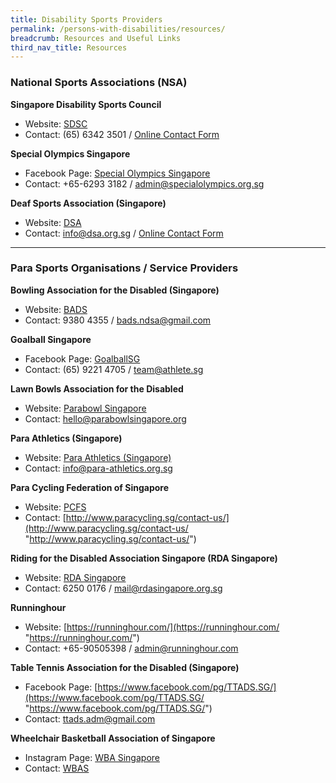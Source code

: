 ```yaml
---
title: Disability Sports Providers
permalink: /persons-with-disabilities/resources/
breadcrumb: Resources and Useful Links
third_nav_title: Resources
---
```

### National Sports Associations (NSA)

**Singapore Disability Sports Council**
- Website: [SDSC](https://sdsc.org.sg/) 
- Contact: (65) 6342 3501 / [Online Contact Form](https://sdsc.org.sg/contact/ "Online Contact Form")

**Special Olympics Singapore**
- Facebook Page: [Special Olympics Singapore](https://www.facebook.com/SpecialOlympicsSingapore)
- Contact: +65-6293 3182 / admin@specialolympics.org.sg

**Deaf Sports Association (Singapore)**
- Website: [DSA](https://dsa.org.sg/)
- Contact: info@dsa.org.sg / [Online Contact Form](https://dsa.org.sg/contact-us/ "Online Contact Form")


------------

### Para Sports Organisations / Service Providers

**Bowling Association for the Disabled (Singapore)**
- Website: [BADS](http://www.bads.org.sg/)
- Contact:  9380 4355 / bads.ndsa@gmail.com

**Goalball Singapore**
- Facebook Page: [GoalballSG](https://www.facebook.com/goalballsg/)
- Contact:  (65) 9221 4705 / team@athlete.sg

**Lawn Bowls Association for the Disabled**
- Website: [Parabowl Singapore](https://parabowlsingapore.org/)
- Contact: hello@parabowlsingapore.org

**Para Athletics (Singapore)**
- Website: [Para Athletics (Singapore)](https://para-athletics.org.sg/)
- Contact:  info@para-athletics.org.sg

**Para Cycling Federation of Singapore**
- Website:  [PCFS](https://www.paracycling.sg/)
- Contact:  [http://www.paracycling.sg/contact-us/](http://www.paracycling.sg/contact-us/ "http://www.paracycling.sg/contact-us/")

**Riding for the Disabled Association Singapore (RDA Singapore)**
- Website: [RDA Singapore](http://rdasingapore.org/)
- Contact:  6250 0176 / mail@rdasingapore.org.sg

**Runninghour**
- Website: [https://runninghour.com/](https://runninghour.com/ "https://runninghour.com/")
- Contact: +65-90505398 / admin@runninghour.com

**Table Tennis Association for the Disabled (Singapore)**
- Facebook Page: [https://www.facebook.com/pg/TTADS.SG/](https://www.facebook.com/pg/TTADS.SG/ "https://www.facebook.com/pg/TTADS.SG/")
- Contact: ttads.adm@gmail.com 

**Wheelchair Basketball Association of Singapore**
- Instagram Page: [WBA Singapore](https://www.instagram.com/wba_singapore/?hl=en) 
- Contact: [WBAS](https://www.instagram.com/wba_singapore/?hl=en)